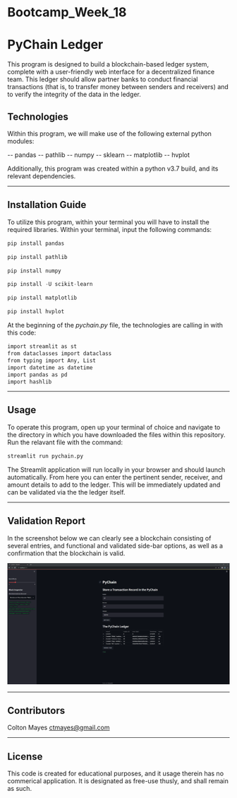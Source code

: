 # Bootcamp_Week_18

# PyChain Ledger

This program is designed to build a blockchain-based ledger system, complete with a user-friendly web interface for a decentralized finance team. This ledger should allow partner banks to conduct financial transactions (that is, to transfer money between senders and receivers) and to verify the integrity of the data in the ledger.

## Technologies

Within this program, we will make use of the following external python modules:

  -- pandas
  -- pathlib
  -- numpy
  -- sklearn
  -- matplotlib
  -- hvplot
  
  Additionally, this program was created within a python v3.7 build, and its relevant dependencies.

---

## Installation Guide

To utilize this program, within your terminal you will have to install the required libraries. Within your terminal, input the following commands:

```python
pip install pandas
```

```python
pip install pathlib
```

```python
pip install numpy
```

```python
pip install -U scikit-learn
```

```python
pip install matplotlib
```

```python
pip install hvplot
```

At the beginning of the *pychain.py* file, the technologies are calling in with this code:

```
import streamlit as st
from dataclasses import dataclass
from typing import Any, List
import datetime as datetime
import pandas as pd
import hashlib
```

---

## Usage

To operate this program, open up your terminal of choice and navigate to the directory in which you have downloaded the files within this repository. Run the relavant file with the command: 

```python
streamlit run pychain.py
```  

The Streamlit application will run locally in your browser and should launch automatically. From here you can enter the pertinent sender, receiver, and amount details to add to the ledger. This will be immediately updated and can be validated via the the ledger itself. 

---
## Validation Report

In the screenshot below we can clearly see a blockchain consisting of several entries, and functional and validated side-bar options, as well as a confirmation that the blockchain is valid.

![Ledger](/Resources/capture_ledger.PNG)


---

## Contributors

Colton Mayes ctmayes@gmail.com

---

## License

This code is created for educational purposes, and it usage therein has no commerical application. It is designated as free-use thusly, and shall remain as such.